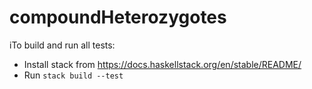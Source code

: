 # compoundHeterozygotes

iTo build and run all tests:

- Install stack from https://docs.haskellstack.org/en/stable/README/
- Run `stack build --test`
